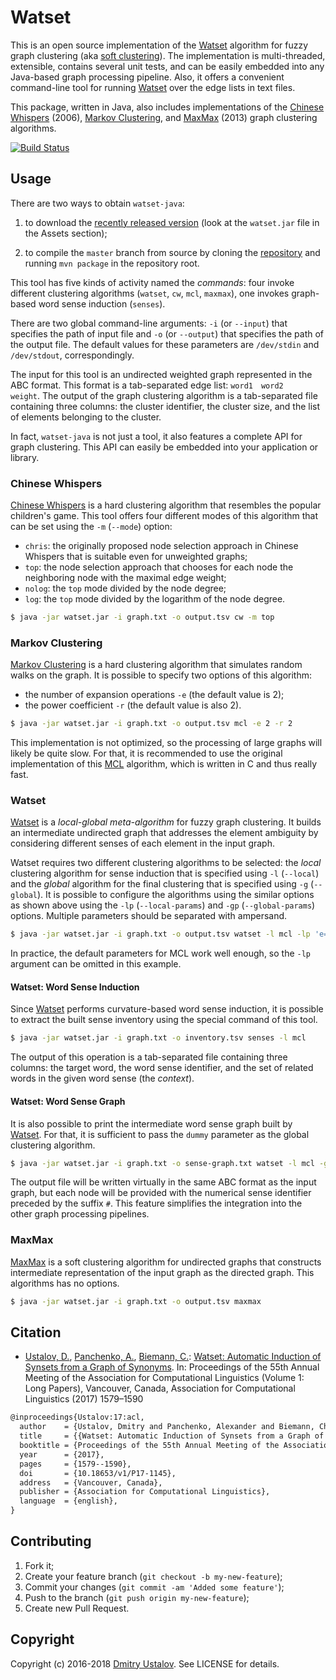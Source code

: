 # Watset

This is an open source implementation of the [Watset] algorithm for fuzzy graph clustering (aka [soft clustering](https://en.wikipedia.org/wiki/Soft_clustering)). The implementation is multi-threaded, extensible, contains several unit tests, and can be easily embedded into any Java-based graph processing pipeline. Also, it offers a convenient command-line tool for running [Watset] over the edge lists in text files.

This package, written in Java, also includes implementations of the [Chinese Whispers] (2006), [Markov Clustering], and [MaxMax] (2013) graph clustering algorithms.

[![Build Status][travis_ci_badge]][travis_ci_link]

[travis_ci_badge]: https://travis-ci.org/nlpub/watset-java.svg
[travis_ci_link]: https://travis-ci.org/nlpub/watset-java

## Usage

There are two ways to obtain `watset-java`:

1. to download the [recently released version](https://github.com/nlpub/watset-java/releases/latest) (look at the `watset.jar` file in the Assets section);

2. to compile the `master` branch from source by cloning the [repository](https://github.com/nlpub/watset-java) and running `mvn package` in the repository root.

This tool has five kinds of activity named the *commands*: four invoke different clustering algorithms (`watset`, `cw`, `mcl`, `maxmax`), one invokes graph-based word sense induction (`senses`).

There are two global command-line arguments: `-i` (or `--input`) that specifies the path of input file and `-o` (or `--output`) that specifies the path of the output file. The default values for these parameters are `/dev/stdin` and `/dev/stdout`, correspondingly.

The input for this tool is an undirected weighted graph represented in the ABC format. This format is a tab-separated edge list: <code>word1&#9;word2&#9;weight</code>. The output of the graph clustering algorithm is a tab-separated file containing three columns: the cluster identifier, the cluster size, and the list of elements belonging to the cluster.

In fact, `watset-java` is not just a tool, it also features a complete API for graph clustering. This API can easily be embedded into your application or library.

### Chinese Whispers

[Chinese Whispers] is a hard clustering algorithm that resembles the popular children's game. This tool offers four different modes of this algorithm that can be set using the `-m` (`--mode`) option:

* `chris`: the originally proposed node selection approach in Chinese Whispers that is suitable even for unweighted graphs;
* `top`: the node selection approach that chooses for each node the neighboring node with the maximal edge weight;
* `nolog`: the `top` mode divided by the node degree;
* `log`: the `top` mode divided by the logarithm of the node degree.

```bash
$ java -jar watset.jar -i graph.txt -o output.tsv cw -m top
```

### Markov Clustering

[Markov Clustering] is a hard clustering algorithm that simulates random walks on the graph. It is possible to specify two options of this algorithm:

* the number of expansion operations `-e` (the default value is 2);
* the power coefficient `-r` (the default value is also 2).

```bash
$ java -jar watset.jar -i graph.txt -o output.tsv mcl -e 2 -r 2
```

This implementation is not optimized, so the processing of large graphs will likely be quite slow. For that, it is recommended to use the original implementation of this [MCL](https://micans.org/mcl/) algorithm, which is written in C and thus really fast.

### Watset

[Watset] is a *local-global meta-algorithm* for fuzzy graph clustering. It builds an intermediate undirected graph that addresses the element ambiguity by considering different senses of each element in the input graph.

Watset requires two different clustering algorithms to be selected: the *local* clustering algorithm for sense induction that is specified using `-l` (`--local`) and the *global* algorithm for the final clustering that is specified using `-g` (`--global`). It is possible to configure the algorithms using the similar options as shown above using the `-lp` (`--local-params`) and `-gp` (`--global-params`) options. Multiple parameters should be separated with ampersand.

```bash
$ java -jar watset.jar -i graph.txt -o output.tsv watset -l mcl -lp 'e=1&r=3' -g cw -gp mode=nolog
```

In practice, the default parameters for MCL work well enough, so the `-lp` argument can be omitted in this example.

#### Watset: Word Sense Induction

Since [Watset] performs curvature-based word sense induction, it is possible to extract the built sense inventory using the special command of this tool.

```bash
$ java -jar watset.jar -i graph.txt -o inventory.tsv senses -l mcl
```

The output of this operation is a tab-separated file containing three columns: the target word, the word sense identifier, and the set of related words in the given word sense (the *context*).

#### Watset: Word Sense Graph

It is also possible to print the intermediate word sense graph built by [Watset]. For that, it is sufficient to pass the `dummy` parameter as the global clustering algorithm.

```bash
$ java -jar watset.jar -i graph.txt -o sense-graph.txt watset -l mcl -g dummy
```

The output file will be written virtually in the same ABC format as the input graph, but each node will be provided with the numerical sense identifier preceded by the suffix `#`. This feature simplifies the integration into the other graph processing pipelines.

### MaxMax

[MaxMax] is a soft clustering algorithm for undirected graphs that constructs intermediate representation of the input graph as the directed graph. This algorithms has no options. 

```bash
$ java -jar watset.jar -i graph.txt -o output.tsv maxmax
```

## Citation

* [Ustalov, D.](https://github.com/dustalov), [Panchenko, A.](https://www.inf.uni-hamburg.de/en/inst/ab/lt/people/alexander-panchenko.html), [Biemann, C.](https://www.inf.uni-hamburg.de/en/inst/ab/lt/people/chris-biemann.html): [Watset: Automatic Induction of Synsets from a Graph of Synonyms](https://doi.org/10.18653/v1/P17-1145). In: Proceedings of the 55th Annual Meeting of the Association for Computational Linguistics (Volume 1: Long Papers), Vancouver, Canada, Association for Computational Linguistics (2017) 1579–1590

```latex
@inproceedings{Ustalov:17:acl,
  author    = {Ustalov, Dmitry and Panchenko, Alexander and Biemann, Chris},
  title     = {{Watset: Automatic Induction of Synsets from a Graph of Synonyms}},
  booktitle = {Proceedings of the 55th Annual Meeting of the Association for Computational Linguistics (Volume 1: Long Papers)},
  year      = {2017},
  pages     = {1579--1590},
  doi       = {10.18653/v1/P17-1145},
  address   = {Vancouver, Canada},
  publisher = {Association for Computational Linguistics},
  language  = {english},
}
```

## Contributing

1. Fork it;
2. Create your feature branch (`git checkout -b my-new-feature`);
3. Commit your changes (`git commit -am 'Added some feature'`);
4. Push to the branch (`git push origin my-new-feature`);
5. Create new Pull Request.

## Copyright

Copyright (c) 2016-2018 [Dmitry Ustalov]. See LICENSE for details.

[Watset]: https://doi.org/10.18653/v1/P17-1145
[Chinese Whispers]: https://dl.acm.org/citation.cfm?id=1654774
[Markov Clustering]: https://doi.org/10.1137/040608635
[MaxMax]: https://doi.org/10.1007/978-3-642-37247-6_30
[Dmitry Ustalov]: https://ustalov.com/

